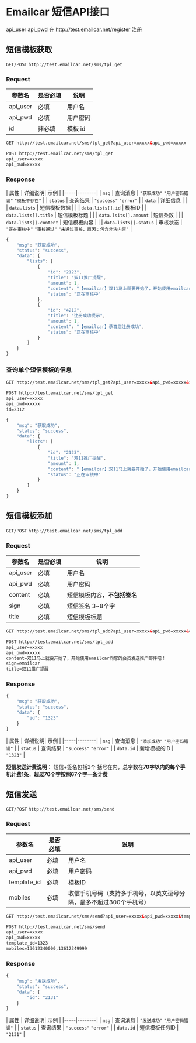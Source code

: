 # Emailcar 短信API接口


api_user api_pwd 在 http://test.emailcar.net/register 注册

## 短信模板获取


`GET/POST` `http://test.emailcar.net/sms/tpl_get`

### Request

| 参数名 | 是否必填 | 说明 |
|-------|---------|-----|
| api_user | 必填 | 用户名 |
| api_pwd | 必填 | 用户密码 | 
| id      | 非必填 | 模板 id |

```html
GET http://test.emailcar.net/sms/tpl_get?api_user=xxxxx&api_pwd=xxxxx  

POST http://test.emailcar.net/sms/tpl_get
api_user=xxxxx
api_pwd=xxxxx
```

### Response

| 属性 | 详细说明| 示例 |
|-----|--------|
| `msg` | 查询消息 | `"获取成功"` `"用户密码错误"` `"模板不存在"` |
| `status` | 查询结果 | `"success"` `"error"` |
| `data` | 详细信息 | |
| `data.lists` | 短信模板数据 | |
| `data.lists[].id` | 模板ID |
| `data.lists[].title` | 短信模板标题 | |
| `data.lsits[].amount` | 短信条数 | |
| `data.lists[].content` | 短信模板内容 | |
| `data.lists[].status` | 审核状态 | `"正在审核中"` `"审核通过"` `"未通过审核，原因：包含非法内容"` |

```js
{
    "msg": "获取成功",
    "status": "success",
    "data": {
        "lists": [
            {
                "id": "2123",
                "title": "双11推广提醒",
                "amount": 1,
                "content": "【emailcar】双11马上就要开始了，开始使用emailcar向您的会员发送推广邮件吧！",
                "status": "正在审核中"
            },
            {
                "id": "4212",
                "title": "注册成功提示",
                "amount": 1,
                "content": "【emailcar】恭喜您注册成功",
                "status": "正在审核中"
            }
        ]
    }
}
```


### 查询单个短信模板的信息

```html
GET http://test.emailcar.net/sms/tpl_get?api_user=xxxxx&api_pwd=xxxxx&id=2312  

POST http://test.emailcar.net/sms/tpl_get
api_user=xxxxx
api_pwd=xxxxx
id=2312
```
```js
{
    "msg": "获取成功",
    "status": "success",
    "data": {
        "lists": [
            {
                "id": "2123",
                "title": "双11推广提醒",
                "amount": 1,
                "content": "【emailcar】双11马上就要开始了，开始使用emailcar向您的会员发送推广邮件吧！",
                "status": "正在审核中"
            }
        ]
    }
}
```

## 短信模板添加


`GET/POST` `http://test.emailcar.net/sms/tpl_add`

### Request

| 参数名 | 是否必填 | 说明 |
|-------|---------|-----|
| api_user | 必填 | 用户名 |
| api_pwd | 必填 | 用户密码 | 
| content| 必填 | 短信模板内容，**不包括签名** |
| sign | 必填 | 短信签名 3~8个字 |
| title | 必填 | 短信模板标题 |

```html
GET http://test.emailcar.net/sms/tpl_add?api_user=xxxxx&api_pwd=xxxxx&content=双11马上就要开始了，开始使用emailcar向您的会员发送推广邮件吧！&sign=emailcar&title=双11推广提醒

POST http://test.emailcar.net/sms/tpl_add
api_user=xxxxx
api_pwd=xxxxx
content=双11马上就要开始了，开始使用emailcar向您的会员发送推广邮件吧！
sign=emailcar
title=双11推广提醒
```

### Response

```js
{
    "msg": "获取成功",
    "status": "success",
    "data": {
        "id": "1323"
    }
}
```

| 属性 | 详细说明| 示例 |
|-----|--------|
| `msg` | 查询消息 | `"添加成功"` `"用户密码错误"` |
| `status` | 查询结果 | `"success"` `"error"` |
| `data.id` | 新增模板的ID | `"1323"` |

**短信发送计费说明：** 短信+签名包括2个 括号在内，总字数在**70字以内的每个手机计费1条**，**超过70个字按照67个字一条计费**

## 短信发送

`GET/POST` `http://test.emailcar.net/sms/send`

### Request

| 参数名 | 是否必填 | 说明 |
|-------|---------|-----|
| api_user | 必填 | 用户名 |
| api_pwd | 必填 | 用户密码 | 
| template_id| 必填 | 模板ID |
| mobiles | 必填 | 收信手机号码（支持多手机号，以英文逗号分隔，最多不超过300个手机号） |

```html
GET http://test.emailcar.net/sms/send?api_user=xxxxx&api_pwd=xxxxx&template_id=1323&mobiles=13612340000,13612349999

POST http://test.emailcar.net/sms/send
api_user=xxxxx
api_pwd=xxxxx
template_id=1323
mobiles=13612340000,13612349999
```

### Response

```js
{
    "msg": "发送成功",
    "status": "success",
    "data": {
        "id": "2131"
    }
}
```

| 属性 | 详细说明| 示例 |
|-----|--------|
| `msg` | 查询消息 | `"发送成功"` `"用户密码错误"` |
| `status` | 查询结果 | `"success"` `"error"` |
| `data.id` | 短信模板任务ID | `"2131"` |